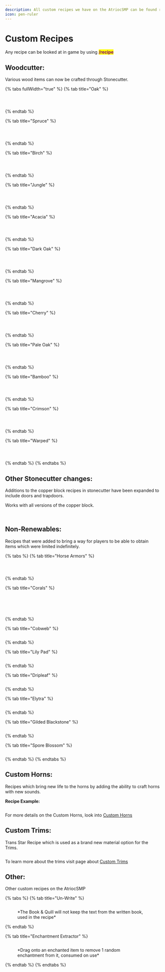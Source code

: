 ```yaml
---
description: All custom recipes we have on the AtriocSMP can be found right here
icon: pen-ruler
---
```


# Custom Recipes

Any recipe can be looked at in game by using <mark style="color:purple;">**/recipe**</mark>



## Woodcutter:

Various wood items can now be crafted through Stonecutter.

{% tabs fullWidth="true" %}
{% tab title="Oak" %}
<div><figure><img src=".gitbook/assets/oak_log.png" alt=""><figcaption></figcaption></figure> <figure><img src=".gitbook/assets/oak_wood.png" alt=""><figcaption></figcaption></figure> <figure><img src=".gitbook/assets/oak_planks.png" alt=""><figcaption></figcaption></figure></div>
{% endtab %}

{% tab title="Spruce" %}
<div><figure><img src=".gitbook/assets/spruce_log.png" alt=""><figcaption></figcaption></figure> <figure><img src=".gitbook/assets/spruce_wood.png" alt=""><figcaption></figcaption></figure> <figure><img src=".gitbook/assets/spruce_planks.png" alt=""><figcaption></figcaption></figure></div>
{% endtab %}

{% tab title="Birch" %}
<div><figure><img src=".gitbook/assets/birch_log.png" alt=""><figcaption></figcaption></figure> <figure><img src=".gitbook/assets/birch_wood.png" alt=""><figcaption></figcaption></figure> <figure><img src=".gitbook/assets/birch_planks.png" alt=""><figcaption></figcaption></figure></div>
{% endtab %}

{% tab title="Jungle" %}
<div><figure><img src=".gitbook/assets/jungle_log.png" alt=""><figcaption></figcaption></figure> <figure><img src=".gitbook/assets/jungle_wood.png" alt=""><figcaption></figcaption></figure> <figure><img src=".gitbook/assets/jungle_planks.png" alt=""><figcaption></figcaption></figure></div>
{% endtab %}

{% tab title="Acacia" %}
<div><figure><img src=".gitbook/assets/acacia_log.png" alt=""><figcaption></figcaption></figure> <figure><img src=".gitbook/assets/acacia_wood.png" alt=""><figcaption></figcaption></figure> <figure><img src=".gitbook/assets/acacia_planks.png" alt=""><figcaption></figcaption></figure></div>
{% endtab %}

{% tab title="Dark Oak" %}
<div><figure><img src=".gitbook/assets/dark_oak_log.png" alt=""><figcaption></figcaption></figure> <figure><img src=".gitbook/assets/dark_oak_wood.png" alt=""><figcaption></figcaption></figure> <figure><img src=".gitbook/assets/dark_oak_planks.png" alt=""><figcaption></figcaption></figure></div>
{% endtab %}

{% tab title="Mangrove" %}
<div><figure><img src=".gitbook/assets/mangrove_log.png" alt=""><figcaption></figcaption></figure> <figure><img src=".gitbook/assets/mangrove_wood.png" alt=""><figcaption></figcaption></figure> <figure><img src=".gitbook/assets/mangrove_planks.png" alt=""><figcaption></figcaption></figure></div>
{% endtab %}

{% tab title="Cherry" %}
<div><figure><img src=".gitbook/assets/cherry_log.png" alt=""><figcaption></figcaption></figure> <figure><img src=".gitbook/assets/cherry_wood.png" alt=""><figcaption></figcaption></figure> <figure><img src=".gitbook/assets/cherry_planks.png" alt=""><figcaption></figcaption></figure></div>
{% endtab %}

{% tab title="Pale Oak" %}
<div><figure><img src=".gitbook/assets/pale_oak_log.png" alt=""><figcaption></figcaption></figure> <figure><img src=".gitbook/assets/pale_oak_wood.png" alt=""><figcaption></figcaption></figure> <figure><img src=".gitbook/assets/pale_oak_planks.png" alt=""><figcaption></figcaption></figure></div>
{% endtab %}

{% tab title="Bamboo" %}
<div><figure><img src=".gitbook/assets/bamboo_log.png" alt=""><figcaption></figcaption></figure> <figure><img src=".gitbook/assets/bamboo_wood.png" alt=""><figcaption></figcaption></figure> <figure><img src=".gitbook/assets/bamboo_planks.png" alt=""><figcaption></figcaption></figure></div>
{% endtab %}

{% tab title="Crimson" %}
<div><figure><img src=".gitbook/assets/crimson_log.png" alt=""><figcaption></figcaption></figure> <figure><img src=".gitbook/assets/crimson_wood.png" alt=""><figcaption></figcaption></figure> <figure><img src=".gitbook/assets/crimson_planks.png" alt=""><figcaption></figcaption></figure></div>
{% endtab %}

{% tab title="Warped" %}
<div><figure><img src=".gitbook/assets/warped_log.png" alt=""><figcaption></figcaption></figure> <figure><img src=".gitbook/assets/warped_wood.png" alt=""><figcaption></figcaption></figure> <figure><img src=".gitbook/assets/warped_planks.png" alt=""><figcaption></figcaption></figure></div>
{% endtab %}
{% endtabs %}

## Other Stonecutter changes:

Additions to the copper block recipes in stonecutter have been expanded to include doors and trapdoors.

Works with all versions of the copper block.

<div><figure><img src=".gitbook/assets/unoxidized_cut.png" alt=""><figcaption></figcaption></figure> <figure><img src=".gitbook/assets/oxidized_cut.png" alt=""><figcaption></figcaption></figure></div>

## Non-Renewables:

Recipes that were added to bring a way for players to be able to obtain items which were limited indefinitely.



{% tabs %}
{% tab title="Horse Armors" %}
<div><figure><img src=".gitbook/assets/iron_horse.png" alt=""><figcaption></figcaption></figure> <figure><img src=".gitbook/assets/gold_horse.png" alt=""><figcaption></figcaption></figure> <figure><img src=".gitbook/assets/diamond_horse.png" alt=""><figcaption></figcaption></figure></div>
{% endtab %}

{% tab title="Corals" %}
<div><figure><img src=".gitbook/assets/blue_coral.png" alt=""><figcaption></figcaption></figure> <figure><img src=".gitbook/assets/pink_coral.png" alt=""><figcaption></figcaption></figure> <figure><img src=".gitbook/assets/purple_coral.png" alt=""><figcaption></figcaption></figure> <figure><img src=".gitbook/assets/red_coral.png" alt=""><figcaption></figcaption></figure> <figure><img src=".gitbook/assets/yellow_coral.png" alt=""><figcaption></figcaption></figure></div>
{% endtab %}

{% tab title="Cobweb" %}
<figure><img src=".gitbook/assets/cobweb.png" alt=""><figcaption></figcaption></figure>
{% endtab %}

{% tab title="Lily Pad" %}
<figure><img src=".gitbook/assets/lilypad.png" alt=""><figcaption></figcaption></figure>
{% endtab %}

{% tab title="Dripleaf" %}
<figure><img src=".gitbook/assets/dripleaf.png" alt=""><figcaption></figcaption></figure>
{% endtab %}

{% tab title="Elytra" %}
<figure><img src=".gitbook/assets/elytra.png" alt=""><figcaption></figcaption></figure>
{% endtab %}

{% tab title="Gilded Blackstone" %}
<figure><img src=".gitbook/assets/gilded_blackstone.png" alt=""><figcaption></figcaption></figure>
{% endtab %}

{% tab title="Spore Blossom" %}
<figure><img src=".gitbook/assets/spore_blossom.png" alt=""><figcaption></figcaption></figure>
{% endtab %}
{% endtabs %}

## Custom Horns:

Recipes which bring new life to the horns by adding the ability to craft horns with new sounds.

**Recipe Example:**

<div align="center"><figure><img src=".gitbook/assets/horn1.png" alt=""><figcaption></figcaption></figure></div>

For more details on the Custom Horns, look into [Custom Horns](custom-horns.md)



## Custom Trims:

Trans Star Recipe which is used as a brand new material option for the Trims.

<figure><img src=".gitbook/assets/trans_star.png" alt=""><figcaption></figcaption></figure>

To learn more about the trims visit page about [Custom Trims](custom-trims.md)

## Other:

Other custom recipes on the AtriocSMP

{% tabs %}
{% tab title="Un-Write" %}
<figure><img src=".gitbook/assets/written_book.png" alt=""><figcaption><p>*The Book &#x26; Quill will not keep the text from the written book, used in the recipe*</p></figcaption></figure>
{% endtab %}

{% tab title="Enchantment Extractor" %}
<figure><img src=".gitbook/assets/enchantment_extractor.png" alt=""><figcaption><p>*Drag onto an enchanted item to remove 1 random enchantment from it, consumed on use*</p></figcaption></figure>
{% endtab %}
{% endtabs %}

